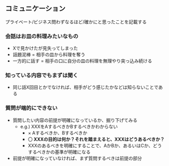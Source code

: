 ## コミュニケーション
プライベート/ビジネス問わずなるほど/確かにと思ったことを記載する

### 会話はお皿の料理みたいなもの
- Xで見かけたが見失ってしまった
- 話題泥棒 = 相手の皿から料理を奪う
- 一方的に話す = 相手の口に自分の皿の料理を無理やり突っ込み続ける

### 知っている内容でもまずは聞く
- 同じ話X回目とかでなければ、相手がどう感じたかなどは知らないことである

### 質問が端的にできない
- 質問したい内容の前提が明確になっているか、掘り下げてみる
  - e.g.) XXXをAするべきかBするべきかわからない
    -  × Aするべきか、Bするべきか
    -  〇 **XXXの目的は何か？それを踏まえると、XXXはどうあるべきか？**
      - XXXのあるべきを明確にすることで、AかBか、あるいはCか、どうするべきかの基準が明確になる 
- 前提が明確になっていなければ、まず質問するべきは前提の部分
